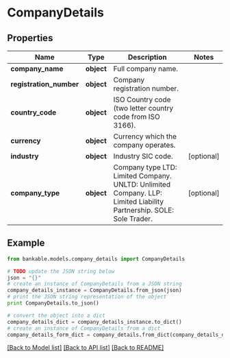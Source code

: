 # CompanyDetails


## Properties

Name | Type | Description | Notes
------------ | ------------- | ------------- | -------------
**company_name** | **object** | Full company name. | 
**registration_number** | **object** | Company registration number. | 
**country_code** | **object** | ISO Country code (two letter country code from ISO 3166). | 
**currency** | **object** | Currency which the company operates. | 
**industry** | **object** | Industry SIC code. | [optional] 
**company_type** | **object** | Company type LTD: Limited Company. UNLTD: Unlimited Company. LLP: Limited Liability Partnership. SOLE: Sole Trader.  | [optional] 

## Example

```python
from bankable.models.company_details import CompanyDetails

# TODO update the JSON string below
json = "{}"
# create an instance of CompanyDetails from a JSON string
company_details_instance = CompanyDetails.from_json(json)
# print the JSON string representation of the object
print CompanyDetails.to_json()

# convert the object into a dict
company_details_dict = company_details_instance.to_dict()
# create an instance of CompanyDetails from a dict
company_details_form_dict = company_details.from_dict(company_details_dict)
```
[[Back to Model list]](../README.md#documentation-for-models) [[Back to API list]](../README.md#documentation-for-api-endpoints) [[Back to README]](../README.md)


